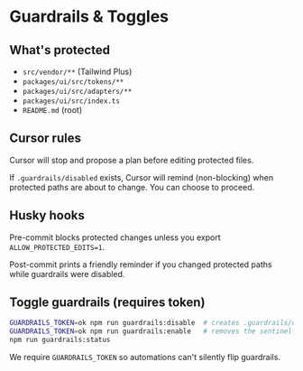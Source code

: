 # Guardrails & Toggles

## What's protected

- `src/vendor/**` (Tailwind Plus)
- `packages/ui/src/tokens/**`
- `packages/ui/src/adapters/**`
- `packages/ui/src/index.ts`
- `README.md` (root)

## Cursor rules

Cursor will stop and propose a plan before editing protected files.

If `.guardrails/disabled` exists, Cursor will remind (non-blocking) when protected paths are about to change. You can choose to proceed.

## Husky hooks

Pre-commit blocks protected changes unless you export `ALLOW_PROTECTED_EDITS=1`.

Post-commit prints a friendly reminder if you changed protected paths while guardrails were disabled.

## Toggle guardrails (requires token)

```bash
GUARDRAILS_TOKEN=ok npm run guardrails:disable  # creates .guardrails/disabled
GUARDRAILS_TOKEN=ok npm run guardrails:enable   # removes the sentinel
npm run guardrails:status
```

We require `GUARDRAILS_TOKEN` so automations can't silently flip guardrails.
